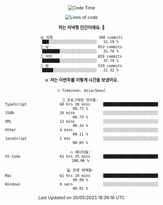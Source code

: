 <div align="center">

<br />

 <!--START_SECTION:waka-->
![Code Time](http://img.shields.io/badge/Code%20Time-660%20hrs%2057%20mins-blue)

![Lines of code](https://img.shields.io/badge/%EC%A0%80%EB%8A%94%20%EC%97%AC%ED%83%9C%EA%B9%8C%EC%A7%80%20-2.9%20million%20%EC%A4%84%EC%9D%98%20%EC%BD%94%EB%93%9C%EB%A5%BC%20%EC%9E%91%EC%84%B1%ED%96%88%EC%96%B4%EC%9A%94.-blue)

**저는 저녁형 인간이에요. 🦉** 

```text
🌞 아침                     308 commits         ███░░░░░░░░░░░░░░░░░░░░░░   12.18 % 
🌆 낮　                     852 commits         ████████░░░░░░░░░░░░░░░░░   33.70 % 
🌃 저녁                     829 commits         ████████░░░░░░░░░░░░░░░░░   32.79 % 
🌙 밤　                     539 commits         █████░░░░░░░░░░░░░░░░░░░░   21.32 % 
```


📊 **저는 이번주를 이렇게 시간을 보냈어요.** 

```text
🕑︎ Timezone: Asia/Seoul

💬 프로그래밍 언어들: 
TypeScript               60 hrs 38 mins      █████████████████████████   98.73 % 
JSON                     26 mins             ░░░░░░░░░░░░░░░░░░░░░░░░░   00.73 % 
XML                      12 mins             ░░░░░░░░░░░░░░░░░░░░░░░░░   00.34 % 
Other                    4 mins              ░░░░░░░░░░░░░░░░░░░░░░░░░   00.11 % 
JavaScript               1 min               ░░░░░░░░░░░░░░░░░░░░░░░░░   00.05 % 

🔥 에디터들: 
VS Code                  61 hrs 25 mins      █████████████████████████   100.00 % 

💻 운영 체제들: 
Mac                      61 hrs 24 mins      █████████████████████████   99.99 % 
Windows                  0 secs              ░░░░░░░░░░░░░░░░░░░░░░░░░   00.01 % 
```


 Last Updated on 26/05/2023 18:39:16 UTC
<!--END_SECTION:waka-->

</div>
